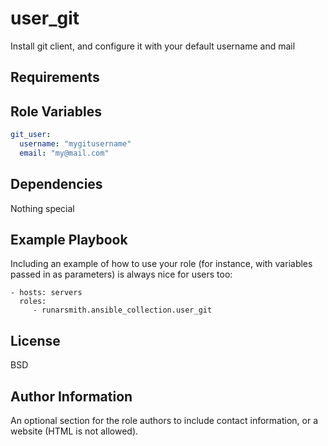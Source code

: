 user_git
========

Install git client, and configure it with your default username and mail

Requirements
------------


Role Variables
--------------

```yaml
git_user:
  username: "mygitusername"
  email: "my@mail.com"
```

Dependencies
------------

Nothing special

Example Playbook
----------------

Including an example of how to use your role (for instance, with variables passed in as parameters) is always nice for users too:

    - hosts: servers
      roles:
         - runarsmith.ansible_collection.user_git

License
-------

BSD

Author Information
------------------

An optional section for the role authors to include contact information, or a website (HTML is not allowed).
